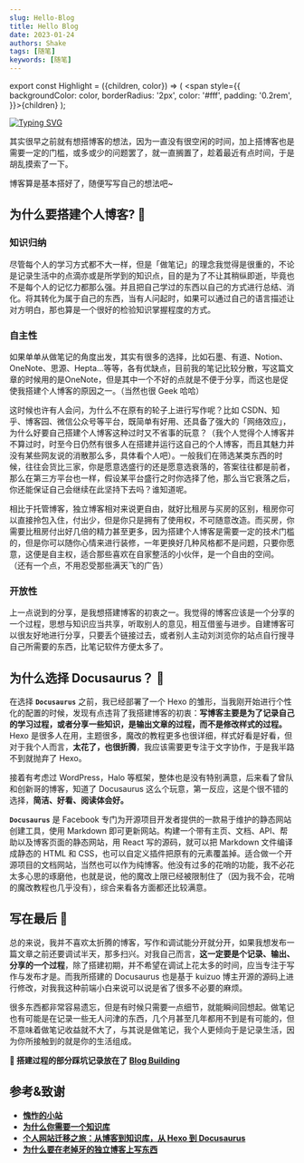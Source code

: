 ```yaml
---
slug: Hello-Blog
title: Hello Blog
date: 2023-01-24
authors: Shake
tags: [随笔]
keywords: [随笔]
---
```


export const Highlight = ({children, color}) => ( <span style={{
    backgroundColor: color,
    borderRadius: '2px',
    color: '#fff',
    padding: '0.2rem',
    }}>{children}</span> );
<br/>

[![Typing SVG](https://readme-typing-svg.herokuapp.com?font=Noto+Sans&weight=600&size=22&pause=1000&color=000000&vCenter=true&width=435&lines=Hi+there~+Welcome+to+my+Blog)](https://git.io/typing-svg)

其实很早之前就有想搭博客的想法，因为一直没有很空闲的时间，加上搭博客也是需要一定的门槛，或多或少的问题罢了，就一直搁置了，趁着最近有点时间，于是胡乱摸索了一下。

博客算是基本搭好了，随便写写自己的想法吧~

<!-- truncate -->

## 为什么要搭建个人博客? 🤔

### 知识归纳

尽管每个人的学习方式都不大一样，但是「做笔记」的理念我觉得是很重的，不论是记录生活中的点滴亦或是所学到的知识点，目的是为了不让其稍纵即逝，毕竟也不是每个人的记忆力都那么强。并且把自己学过的东西以自己的方式进行总结、消化。将其转化为属于自己的东西，当有人问起时，如果可以通过自己的语言描述让对方明白，那也算是一个很好的检验知识掌握程度的方式。

### 自主性

如果单单从做笔记的角度出发，其实有很多的选择，比如石墨、有道、Notion、OneNote、思源、Hepta…等等，各有优缺点，目前我的笔记比较分散，写这篇文章的时候用的是OneNote，但是其中一个不好的点就是不便于分享，而这也是促使我搭建个人博客的原因之一。（当然也很 Geek 哈哈）

这时候也许有人会问，为什么不在原有的轮子上进行写作呢？比如 CSDN、知乎、博客园、微信公众号等平台，既简单有好用、还具备了强大的「网络效应」，为什么好要自己搭建个人博客这种过时又不省事的玩意？（我个人觉得个人博客并不算过时，时至今日仍然有很多人在搭建并运行这自己的个人博客，而且其魅力并没有某些网友说的消散那么多，具体看个人吧）。一般我们在筛选某类东西的时候，往往会货比三家，你是愿意选盛行的还是愿意选衰落的，答案往往都是前者，那么在第三方平台也一样，假设某平台盛行之时你选择了他，那么当它衰落之后，你还能保证自己会继续在此坚持下去吗？谁知道呢。

相比于托管博客，独立博客相对来说更自由，就好比租房与买房的区别，租房你可以直接拎包入住，付出少，但是你只是拥有了使用权，不可随意改造。而买房，你需要比租房付出好几倍的精力甚至更多，因为搭建个人博客是需要一定的技术门槛的，但是你可以随你心情来进行装修，一年更换好几种风格都不是问题，只要你愿意，这便是自主权，适合那些喜欢在自家整活的小伙伴，是一个自由的空间。
（还有一个点，不用忍受那些满天飞的广告）

### 开放性

上一点说到的分享，是我想搭建博客的初衷之一。我觉得的博客应该是一个分享的一个过程，思想与知识应当共享，听取别人的意见，相互借鉴与进步。自建博客可以很友好地进行分享，只要丢个链接过去，或者别人主动刘浏览你的站点自行搜寻自己所需要的东西，比笔记软件方便太多了。

## 为什么选择 Docusaurus？ 🤨

在选择 **`Docusaurus`** 之前，我已经部署了一个 Hexo 的雏形，当我刚开始进行个性化的配置的时候，发现有点违背了我搭建博客的初衷：**写博客主要是为了记录自己的学习过程，或者分享一些知识，是输出文章的过程，而不是修改样式的过程。** Hexo 是很多人在用，主题很多，魔改的教程更多也很详细，样式好看是好看，但对于我个人而言，**太花了，也很折腾**，我应该需要更专注于文字协作，于是我半路不到就抛弃了 Hexo。

接着有考虑过 WordPress，Halo 等框架，整体也是没有特别满意，后来看了曾队和创新哥的博客，知道了 Docusaurus 这么个玩意，第一反应，这是个很不错的选择，**简洁、好看、阅读体会好。**

**`Docusaurus`** 是 Facebook 专门为开源项目开发者提供的一款易于维护的静态网站创建工具，使用 Markdown 即可更新网站。构建一个带有主页、文档、API、帮助以及博客页面的静态网站，用 React 写的源码，就可以把 Markdown 文件编译成静态的 HTML 和 CSS，也可以自定义插件把原有的元素覆盖掉。适合做一个开源项目的文档网站，当然也可以作为纯博客。他没有过多的花哨的功能，我不必花太多心思的琢磨他，也就是说，他的魔改上限已经被限制住了（因为我不会，花哨的魔改教程也几乎没有），综合来看各方面都还比较满意。

## 写在最后 🧐

总的来说，我并不喜欢太折腾的博客，写作和调试能分开就分开，如果我想发布一篇文章之前还要调试半天，那多扫兴。对我自己而言，**这一定要是个记录、输出、分享的一个过程**，除了搭建初期，并不希望在调试上花太多的时间，应当专注于写作与发布才是。而我所搭建的 Docusaurus 也是基于 kuizuo 博主开源的源码上进行修改，对我我这种前端小白来说可以说是省了很多不必要的麻烦。

很多东西都非常容易遗忘，但是有时候只需要一点细节，就能瞬间回想起。做笔记也有可能是在记录一些无人问津的东西，几个月甚至几年都用不到是有可能的，但不意味着做笔记收益就不大了，与其说是做笔记，我个人更倾向于是记录生活，因为你所接触到的就是你的生活组成。

**<Highlight color="#007300">💬 搭建过程的部分踩坑记录放在了 [Blog Building](/docs/Docusaurus-guides)</Highlight>**

## 参考&致谢

- **[愧怍的小站](https://kuizuo.cn/)**
- **[为什么你需要一个知识库](https://wiki-power.com/%E4%B8%BA%E4%BB%80%E4%B9%88%E4%BD%A0%E9%9C%80%E8%A6%81%E4%B8%80%E4%B8%AA%E7%9F%A5%E8%AF%86%E5%BA%93)**
- **[个人网站迁移之旅：从博客到知识库，从 Hexo 到 Docusaurus](https://zhuanlan.zhihu.com/p/430942362)**
- **[为什么要在老掉牙的独立博客上写东西](https://zoomyale.com/2016/why_blogging/)**
